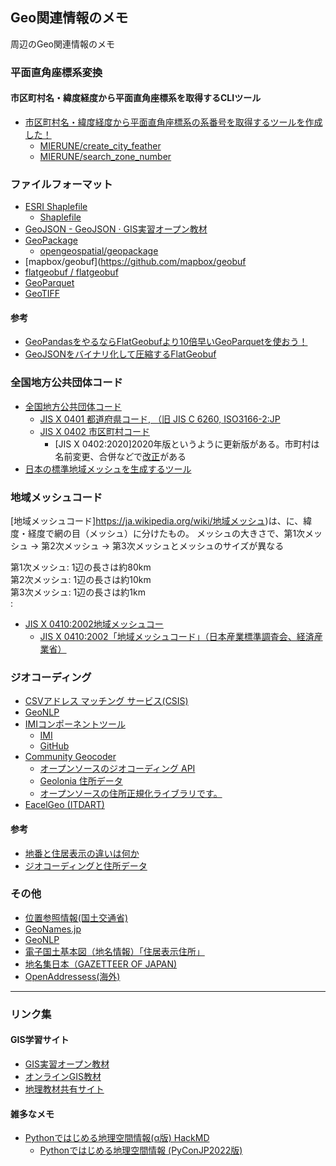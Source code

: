 Geo関連情報のメモ
---
周辺のGeo関連情報のメモ

### 平面直角座標系変換

#### 市区町村名・緯度経度から平面直角座標系を取得するCLIツール
* [市区町村名・緯度経度から平面直角座標系の系番号を取得するツールを作成した！](https://qiita.com/nokonoko_1203/items/f8925081665cab3f36f0)
  * [MIERUNE/create_city_feather](https://github.com/MIERUNE/create_gpkg_for_city_boundaries)
  * [MIERUNE/search_zone_number](https://github.com/MIERUNE/search_zone_number)


### ファイルフォーマット
* [ESRI Shaplefile](https://www.esri.com/content/dam/esrisites/sitecore-archive/Files/Pdfs/library/whitepapers/pdfs/shapefile.pdf)
  * [Shaplefile](https://www.loc.gov/preservation/digital/formats/fdd/fdd000280.shtml)
* [GeoJSON - GeoJSON · GIS実習オープン教材](https://gis-oer.github.io/gitbook/book/materials/web_gis/GeoJSON/GeoJSON.html)
* [GeoPackage](https://www.geopackage.org/)
  * [opengeospatial/geopackage](https://github.com/opengeospatial/geopackage)
* [mapbox/geobuf](https://github.com/mapbox/geobuf
* [flatgeobuf / flatgeobuf](https://github.com/flatgeobuf/flatgeobuf)
* [GeoParquet](https://github.com/opengeospatial/geoparquet)
* [GeoTIFF](https://www.loc.gov/preservation/digital/formats/fdd/fdd000279.shtml)

#### 参考
* [GeoPandasをやるならFlatGeobufより10倍早いGeoParquetを使おう！](https://qiita.com/nokonoko_1203/items/a01168096c2d4c2d6914)
* [GeoJSONをバイナリ化して圧縮するFlatGeobuf](https://gunmagisgeek.com/blog/data/7222)

### 全国地方公共団体コード 
* [全国地方公共団体コード](https://www.soumu.go.jp/denshijiti/code.html)
  - [JIS X 0401 都道府県コード, （旧 JIS C 6260, ISO3166-2:JP](https://www.jisc.go.jp/app/jis/general/GnrJISNumberNameSearchList?show&jisStdNo=X0401)
  - [JIS X 0402 市区町村コード](https://www.jisc.go.jp/app/jis/general/GnrJISNumberNameSearchList?show&jisStdNo=X0402)
    - [JIS X 0402:2020]2020年版というように更新版がある。市町村は名前変更、合併などで[改正](https://webdesk.jsa.or.jp/books/W11M0090/index/?bunsyo_id=JIS+X+0402%3A2020)がある
* [日本の標準地域メッシュを生成するツール](https://github.com/MIERUNE/japan-mesh-tool)

### 地域メッシュコード
[地域メッシュコード]https://ja.wikipedia.org/wiki/地域メッシュ)は、に、緯度・経度で網の目（メッシュ）に分けたもの。
メッシュの大きさで、第1次メッシュ -> 第2次メッシュ -> 第3次メッシュとメッシュのサイズが異なる

第1次メッシュ: 1辺の長さは約80km  
第2次メッシュ: 1辺の長さは約10km  
第3次メッシュ: 1辺の長さは約1km  
:   

* [JIS X 0410:2002地域メッシュコー](https://www.jisc.go.jp/app/jis/general/GnrJISNumberNameSearchList?show&jisStdNo=X0410)
  * [JIS X 0410:2002「地域メッシュコード」（日本産業標準調査会、経済産業省）](https://www.jisc.go.jp/app/jis/general/GnrJISNumberNameSearchList?show&jisStdNo=X0410)

### ジオコーディング
* [CSVアドレス マッチング サービス(CSIS)](https://geocode.csis.u-tokyo.ac.jp/home/csv-admatch/)
* [GeoNLP](https://geonlp.ex.nii.ac.jp/)
* [IMIコンポーネントツール](https://info.gbiz.go.jp/tools/imi_tools/)
  - [IMI](https://imi.go.jp/)
  - [GitHub](https://github.com/IMI-Tool-Project)
* [Community Geocoder](https://community-geocoder.geolonia.com/)
  - [オープンソースのジオコーディング API ](https://github.com/geolonia/community-geocoder)
  - [Geolonia 住所データ](https://github.com/geolonia/japanese-addresses)
  - [オープンソースの住所正規化ライブラリです。](https://github.com/geolonia/normalize-japanese-addresses)
* [EacelGeo (ITDART)](http://excelgeo.itdart.org/)

#### 参考
* [地番と住居表示の違いは何か](https://登記簿図書館.com/cpu/column/theme01/column03.html)
* [ジオコーディングと住所データ](https://qiita.com/nyampire/items/d74dcde6e57f793ab0c1)

### その他
* [位置参照情報(国土交通省)](https://nlftp.mlit.go.jp/isj/)
* [GeoNames.jp](https://geonames.jp/)
* [GeoNLP](http://agora.ex.nii.ac.jp/GeoNLP/)
* [電子国土基本図（地名情報）「住居表示住所」](https://www.gsi.go.jp/kihonjohochousa/jukyo_jusho.html)
* [地名集日本（GAZETTEER OF JAPAN)](https://www.gsi.go.jp/kihonjohochousa/gazetteer.html)
* [OpenAddressess(海外)](https://openaddresses.io/)


----

### リンク集

#### GIS学習サイト
* [GIS実習オープン教材](https://gis-oer.github.io/gitbook/book/)
* [オンラインGIS教材](https://sites.google.com/view/gis-online-learning/)
* [地理教材共有サイト](https://sites.google.com/view/geoclass2020/)

#### 雑多なメモ 
* [Pythonではじめる地理空間情報(α版) HackMD](https://hackmd.io/@geopythonjp/HkppxtRP5/%2FBBL9R2NVRAaagfWNHHIHhQ)
  * [Pythonではじめる地理空間情報 (PyConJP2022版)](https://speakerdeck.com/homata/pythondehazimerudi-li-kong-jian-qing-bao)
